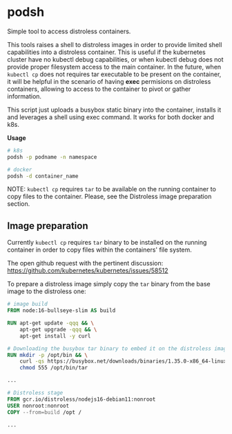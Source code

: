 # podsh
Simple tool to access distroless containers.  

This tools raises a shell to distroless images in order to provide limited shell capabilities into a distroless container. 
This is useful if the kubernetes cluster have no kubectl debug capabilities, or when kubectl debug does not provide proper filesystem access to the main container. 
In the future, when `kubectl cp` does not requires tar executable to be present on the container, it will be helpful in the scenario of having **exec** permisions on distroless containers, allowing to access to the container to pivot or gather information. 

This script just uploads a busybox static binary into the container, installs it and leverages a shell using exec command. It works for both docker and k8s. 

**Usage**
```bash
# k8s
podsh -p podname -n namespace

# docker 
podsh -d container_name

```

NOTE: `kubectl cp` requires `tar` to be available on the running container to copy files to the container. Please, see the Distroless image preparation section. 

## Image preparation
Currently `kubectl cp` requires `tar` binary to be installed on the running container in order to copy files within the containers' file system. 

The open github request with the pertinent discussion:
https://github.com/kubernetes/kubernetes/issues/58512

To prepare a distroless image simply copy the `tar` binary from the base image to the distroless one:
```Dockerfile
# image build
FROM node:16-bullseye-slim AS build

RUN apt-get update -qqq && \
    apt-get upgrade -qqq && \
    apt-get install -y curl

# Downloading the busybox tar binary to embed it on the distroless image. Needed for kubectl cp
RUN mkdir -p /opt/bin && \
    curl -qs https://busybox.net/downloads/binaries/1.35.0-x86_64-linux-musl/busybox_TAR -o /opt/bin/tar && \
    chmod 555 /opt/bin/tar

...

# Distroless stage
FROM gcr.io/distroless/nodejs16-debian11:nonroot
USER nonroot:nonroot
COPY --from=build /opt /

...
```

